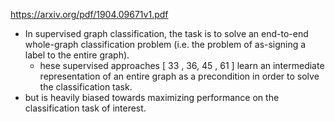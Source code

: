 https://arxiv.org/pdf/1904.09671v1.pdf
- In supervised graph classification, the task is to solve an end-to-end whole-graph classification problem (i.e. the problem of as-signing a label to the entire graph).
	- hese supervised approaches [ 33 , 36, 45 , 61 ] learn an intermediate representation of an entire graph as a precondition in order to solve the classification task.
- but is heavily biased towards maximizing performance on the classification task of interest.